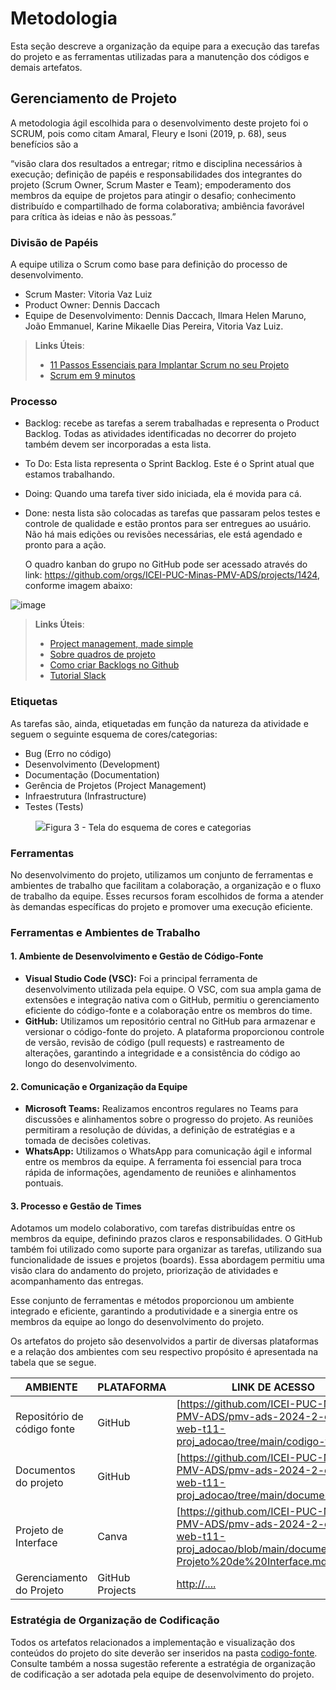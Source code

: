
# Metodologia

Esta seção descreve a organização da equipe para a execução das tarefas do projeto e as ferramentas utilizadas para a manutenção dos códigos e demais artefatos.


## Gerenciamento de Projeto
A metodologia ágil escolhida para o desenvolvimento deste projeto foi o SCRUM, pois como citam Amaral, Fleury e Isoni (2019, p. 68), seus benefícios são a

“visão clara dos resultados a entregar; ritmo e disciplina necessários à execução; definição de papéis e responsabilidades dos integrantes do projeto (Scrum Owner, Scrum Master e Team); empoderamento dos membros da equipe de projetos para atingir o desafio; conhecimento distribuído e compartilhado de forma colaborativa; ambiência favorável para crítica às ideias e não às pessoas.”

### Divisão de Papéis

A equipe utiliza o Scrum como base para definição do processo de desenvolvimento.
- Scrum Master: Vitoria Vaz Luiz
- Product Owner: Dennis Daccach 
- Equipe de Desenvolvimento: Dennis Daccach, Ilmara Helen Maruno, João Emmanuel, Karine Mikaelle Dias Pereira, Vitoria Vaz Luiz.

> **Links Úteis**:
> - [11 Passos Essenciais para Implantar Scrum no seu 
> Projeto](https://mindmaster.com.br/scrum-11-passos/)
> - [Scrum em 9 minutos](https://www.youtube.com/watch?v=XfvQWnRgxG0)

### Processo


- Backlog: recebe as tarefas a serem trabalhadas e representa o Product Backlog. Todas as atividades identificadas no decorrer do projeto também devem ser incorporadas a esta lista. 
- To Do: Esta lista representa o Sprint Backlog. Este é o Sprint atual que estamos trabalhando. 
- Doing: Quando uma tarefa tiver sido iniciada, ela é movida para cá. 
- Done: nesta lista são colocadas as tarefas que passaram pelos testes e controle de qualidade e estão prontos para ser entregues ao usuário. Não há mais edições ou revisões necessárias, ele está agendado e pronto para a ação.

  O quadro kanban do grupo no GitHub pode ser acessado através do link: https://github.com/orgs/ICEI-PUC-Minas-PMV-ADS/projects/1424, conforme imagem abaixo:
  
 ![image](https://github.com/user-attachments/assets/0e863c72-647d-4555-9e4e-06a23073e6fb)



> **Links Úteis**:
> - [Project management, made simple](https://github.com/features/project-management/)
> - [Sobre quadros de projeto](https://docs.github.com/pt/github/managing-your-work-on-github/about-project-boards)
> - [Como criar Backlogs no Github](https://www.youtube.com/watch?v=RXEy6CFu9Hk)
> - [Tutorial Slack](https://slack.com/intl/en-br/)



### Etiquetas
<p>As tarefas são, ainda, etiquetadas em função da natureza da atividade e seguem o seguinte esquema de cores/categorias:</p>

<ul>
  <li>Bug (Erro no código)</li>
  <li>Desenvolvimento (Development)</li>
  <li>Documentação (Documentation)</li>
  <li>Gerência de Projetos (Project Management)</li>
  <li>Infraestrutura (Infrastructure)</li>
  <li>Testes (Tests)</li>
</ul>

<figure> 
  <img src="https://user-images.githubusercontent.com/100447878/164068979-9eed46e1-9b44-461e-ab88-c2388e6767a1.png"
    <figcaption>Figura 3 - Tela do esquema de cores e categorias</figcaption>
</figure> 
  
### Ferramentas

No desenvolvimento do projeto, utilizamos um conjunto de ferramentas e ambientes de trabalho que facilitam a colaboração, a organização e o fluxo de trabalho da equipe. Esses recursos foram escolhidos de forma a atender às demandas específicas do projeto e promover uma execução eficiente.

### Ferramentas e Ambientes de Trabalho

#### **1. Ambiente de Desenvolvimento e Gestão de Código-Fonte**
- **Visual Studio Code (VSC):** Foi a principal ferramenta de desenvolvimento utilizada pela equipe. O VSC, com sua ampla gama de extensões e integração nativa com o GitHub, permitiu o gerenciamento eficiente do código-fonte e a colaboração entre os membros do time.
- **GitHub:** Utilizamos um repositório central no GitHub para armazenar e versionar o código-fonte do projeto. A plataforma proporcionou controle de versão, revisão de código (pull requests) e rastreamento de alterações, garantindo a integridade e a consistência do código ao longo do desenvolvimento.

#### **2. Comunicação e Organização da Equipe**
- **Microsoft Teams:** Realizamos encontros regulares no Teams para discussões e alinhamentos sobre o progresso do projeto. As reuniões permitiram a resolução de dúvidas, a definição de estratégias e a tomada de decisões coletivas.
- **WhatsApp:** Utilizamos o WhatsApp para comunicação ágil e informal entre os membros da equipe. A ferramenta foi essencial para troca rápida de informações, agendamento de reuniões e alinhamentos pontuais.

#### **3. Processo e Gestão de Times**
Adotamos um modelo colaborativo, com tarefas distribuídas entre os membros da equipe, definindo prazos claros e responsabilidades. O GitHub também foi utilizado como suporte para organizar as tarefas, utilizando sua funcionalidade de issues e projetos (boards). Essa abordagem permitiu uma visão clara do andamento do projeto, priorização de atividades e acompanhamento das entregas.

Esse conjunto de ferramentas e métodos proporcionou um ambiente integrado e eficiente, garantindo a produtividade e a sinergia entre os membros da equipe ao longo do desenvolvimento do projeto.

Os artefatos do projeto são desenvolvidos a partir de diversas plataformas e a relação dos ambientes com seu respectivo propósito é apresentada na tabela que se segue.

| AMBIENTE                            | PLATAFORMA                         | LINK DE ACESSO                         |
|-------------------------------------|------------------------------------|----------------------------------------|
| Repositório de código fonte         | GitHub                             | [https://github.com/ICEI-PUC-Minas-PMV-ADS/pmv-ads-2024-2-e1-proj-web-t11-proj_adocao/tree/main/codigo-fonte]               
| Documentos do projeto               | GitHub                             | [https://github.com/ICEI-PUC-Minas-PMV-ADS/pmv-ads-2024-2-e1-proj-web-t11-proj_adocao/tree/main/documentos                           |
| Projeto de Interface                | Canva                              | [https://github.com/ICEI-PUC-Minas-PMV-ADS/pmv-ads-2024-2-e1-proj-web-t11-proj_adocao/blob/main/documentos/04-Projeto%20de%20Interface.md                            |
| Gerenciamento do Projeto            | GitHub Projects                    | [http://....](https://github.com/user-attachments/assets/6ceded99-0625-4653-beda-7e17a477ef2d)                            |

### Estratégia de Organização de Codificação 

Todos os artefatos relacionados a implementação e visualização dos conteúdos do projeto do site deverão ser inseridos na pasta [codigo-fonte](http://https://github.com/ICEI-PUC-Minas-PMV-ADS/WebApplicationProject-Template-v2/tree/main/codigo-fonte). Consulte também a nossa sugestão referente a estratégia de organização de codificação a ser adotada pela equipe de desenvolvimento do projeto.
